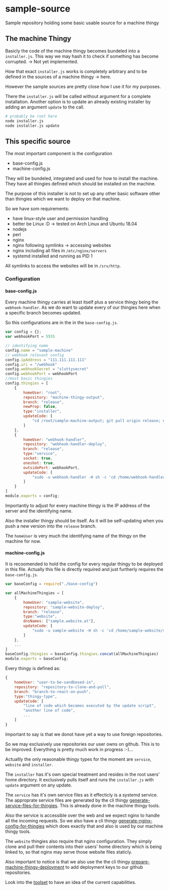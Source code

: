 # sample-source

Sample repository holding some basic usable source for a machine thingy

## The machine Thingy

Basicly the code of the machine thingy becomes bundeled into a `installer.js`.
This way we may hash it to check if something has become corrupted. -> Not yet implemented.

How that exact `installer.js` works is completely arbitrary and to be defined in the sources of a machine thingy -> here.

However the sample sources are pretty close how I use it for my purposes.

There the `installer.js` will be called without argument for a complete installation. Another option is to update an already existing installer by adding an argument `update` to the call.

```sh
# probably be root here
node installer.js
node installer.js update
```

## This specific source

The most important component is the configuration

- base-config.js
- machine-config.js

They will be bundeled, integrated and used for how to install the machine. They have all thingies defined which should be installed on the machine.

The purpose of this installer is not to set up any other basic software other than thingies which we want to deploy on that machine.

So we have som requirements:
 - have linux-style user and permission handling
 - better be Linux :D -> tested on Arch Linux and Ubuntu 18.04
 - nodejs
 - perl
 - nginx
 - nginx following symlinks -> accessing websites
 - nginx including all files in `/etc/nginx/servers`
 - systemd installed and running as PID 1

All symlinks to access the websites will be in `/srv/http`.

### Configuration

#### base-config.js

Every machine thingy carries at least itself plus a service thingy being the `webhook-handler`. As we do want to update every of our thingies here when a specific branch becomes updated.

So this configurations are in the in the `base-config.js`.
```javascript
var config = {};
var webhookPort = 5555

// identifying name
config.name = "sample-machine"
// webhook relevant config
config.ipAddress = "111.111.111.111"
config.uri = "/webhook"
config.webhookSecret = "sluttysecret"
config.webhookPort = webhookPort
//most basic thingies
config.thingies = [
    {
        homeUser: "root",
        repository: "machine-thingy-output",
        branch: "release",
        newProp: false,
        type:"installer",
        updateCode: [
            "cd /root/sample-machine-output; git pull origin release; node installer.js update;"
        ]
    },
    {
        homeUser: "webhook-handler",
        repository: "webhook-handler-deploy",
        branch: "release",
        type:"service",
        socket: true,
        oneshot: true,
        outsidePort: webhookPort,
        updateCode: [
            "sudo -u webhook-handler -H sh -c 'cd /home/webhook-handler/webhook-handler-deploy; git pull origin release'"
        ]
    }
]
module.exports = config;
```

Importantly to adjust for every machine thingy is the IP address of the server and the identifying name.

Also the installer thingy should be itself. As it will be self-updating when you push a new version into the `release` branch.

The `homeUser` is very much the identifying name of the thingy on the machine for now.

#### machine-config.js

It is recoomended to hold the config for every regular thingy to be deployed in this file. Actually this file is directly required and just furtherly requires the `base-config.js`.

```javascript
var baseConfig = require("./base-config")

var allMachineThingies = [
    {
        homeUser: "sample-website",
        repository: "sample-website-deploy",
        branch: "release",
        type:"website",
        dnsNames: ["sample.website.at"],
        updateCode: [
            "sudo -u sample-website -H sh -c 'cd /home/sample-website/sample-website-deploy; git pull origin release'"
        ]
    },
    ...
]
baseConfig.thingies = baseConfig.thingies.concat(allMachineThingies)
module.exports = baseConfig;
```

Every thingy is defined as:
```javascript
{
    homeUser: "user-to-be-sandboxed-in",
    repository: "repository-to-clone-and-pull",
    branch: "branch-to-react-on-push",
    type:"thingy-type",
    updateCode: [
        "line of code which becomes executed by the update script",
        "another line of code",
        ...
    ]
}
```

Important to say is that we donot have yet a way to use foreign repositories.

So we may exclusively use repositories our user owns on github.
This is to be improved. Everything is pretty much work in progress :-)...

Actuallly the only reasonable thingy types for the moment are `service`, `website` and `installer`.

The `installer` has it's own special treatment and resides in the root users' home directory. It exclusively pulls itself and runs the `installer.js` with `update` argument on any update.

The `service` has it's own service files as it effecticly is a systemd service. The approprate service files are generated by the cli thingy [generate-service-files-for-thingies](https://www.npmjs.com/package/generate-service-files-for-thingies). This is already done in the machine thingy tools.

Also the service is accessible over the web and we expect nginx to handle all the incoming requests. So we also have a cli thingy [generate-nginx-config-for-thingies](https://www.npmjs.com/package/generate-nginx-config-for-thingies) which does exactly that and also is used by our machine thingy tools.

The `website` thingies also require that nginx configuration. They simply clone and pull their contents into their users' home directory which is being linked to, so that nginx may serve those website files staticly.

Also important to notice is that we also use the the cli thingy [prepare-machine-thingy-deployment](https://www.npmjs.com/package/prepare-machine-thingy-deployment) to add deployment keys to our github repositories.

Look into the [toolset](https://github.com/JhonnyJason/toolset) to have an idea of the current capabilities.